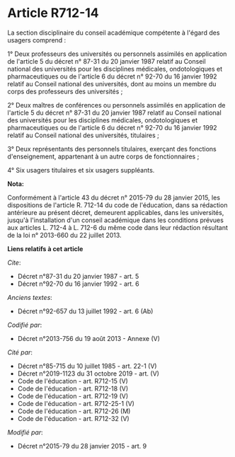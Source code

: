 # Article R712-14

La section disciplinaire du conseil académique compétente à l'égard des usagers comprend :

1° Deux professeurs des universités ou personnels assimilés en application de l'article 5 du décret n° 87-31 du 20 janvier
1987 relatif au Conseil national des universités pour les disciplines médicales, ondotologiques et pharmaceutiques ou de
l'article 6 du décret n° 92-70 du 16 janvier 1992 relatif au Conseil national des universités, dont au moins un membre du
corps des professeurs des universités ;

2° Deux maîtres de conférences ou personnels assimilés en application de l'article 5 du décret n° 87-31 du 20 janvier 1987
relatif au Conseil national des universités pour les disciplines médicales, ondotologiques et pharmaceutiques ou de l'article
6 du décret n° 92-70 du 16 janvier 1992 relatif au Conseil national des universités, titulaires ;

3° Deux représentants des personnels titulaires, exerçant des fonctions d'enseignement, appartenant à un autre corps de
fonctionnaires ;

4° Six usagers titulaires et six usagers suppléants.

**Nota:**

Conformément à l'article 43 du décret n° 2015-79 du 28 janvier 2015, les dispositions de l'article R. 712-14 du code de
l'éducation, dans sa rédaction antérieure au présent décret, demeurent applicables, dans les universités, jusqu'à
l'installation d'un conseil académique dans les conditions prévues aux articles L. 712-4 à L. 712-6 du même code dans leur
rédaction résultant de la loi n° 2013-660 du 22 juillet 2013.

**Liens relatifs à cet article**

_Cite_:

  - Décret n°87-31 du 20 janvier 1987 - art. 5
  - Décret n°92-70 du 16 janvier 1992 - art. 6

_Anciens textes_:

  - Décret n°92-657 du 13 juillet 1992 - art. 6 (Ab)

_Codifié par_:

  - Décret n°2013-756 du 19 août 2013 -  Annexe (V)

_Cité par_:

  - Décret n°85-715 du 10 juillet 1985 - art. 22-1 (V)
  - Décret n°2019-1123 du 31 octobre 2019 - art. (V)
  - Code de l'éducation - art. R712-15 (V)
  - Code de l'éducation - art. R712-18 (V)
  - Code de l'éducation - art. R712-19 (V)
  - Code de l'éducation - art. R712-25-1 (V)
  - Code de l'éducation - art. R712-26 (M)
  - Code de l'éducation - art. R712-32 (V)

_Modifié par_:

  - Décret n°2015-79 du 28 janvier 2015 - art. 9

